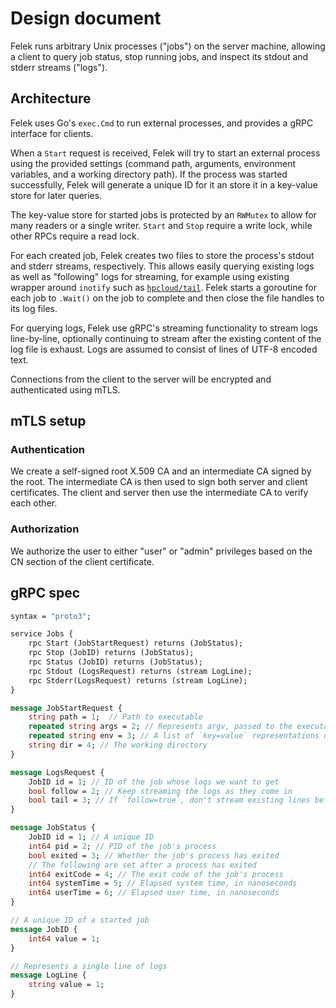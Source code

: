 # Design document

Felek runs arbitrary Unix processes ("jobs") on the server machine, allowing a client to query job status, stop running jobs, and inspect its stdout and stderr streams ("logs").

## Architecture

Felek uses Go's `exec.Cmd` to run external processes, and provides a gRPC interface for clients.

When a `Start` request is received, Felek will try to start an external process using the provided settings (command path, arguments, environment variables, and a working directory path). If the process was started successfully, Felek will generate a unique ID for it an store it in a key-value store for later queries.

The key-value store for started jobs is protected by an `RWMutex` to allow for many readers or a single writer. `Start` and `Stop` require a write lock, while other RPCs require a read lock.

For each created job, Felek creates two files to store the process's stdout and stderr streams, respectively. This allows easily querying existing logs as well as "following" logs for streaming, for example using existing wrapper around `inotify` such as [`hpcloud/tail`](https://github.com/hpcloud/tail). Felek starts a goroutine for each job to `.Wait()` on the job to complete and then close the file handles to its log files.

For querying logs, Felek use gRPC's streaming functionality to stream logs line-by-line, optionally continuing to stream after the existing content of the log file is exhaust. Logs are assumed to consist of lines of UTF-8 encoded text.

Connections from the client to the server will be encrypted and authenticated using mTLS.

## mTLS setup

### Authentication

We create a self-signed root X.509 CA  and an intermediate CA signed by the root.
The intermediate CA is then used to sign both server and client certificates.
The client and server then use the intermediate CA to verify each other.

### Authorization

We authorize the user to either "user" or "admin" privileges based on the CN section of the client certificate.


## gRPC spec

```protobuf
syntax = "proto3";

service Jobs {
    rpc Start (JobStartRequest) returns (JobStatus);
    rpc Stop (JobID) returns (JobStatus);
    rpc Status (JobID) returns (JobStatus);
    rpc Stdout (LogsRequest) returns (stream LogLine);
    rpc Stderr(LogsRequest) returns (stream LogLine);
}

message JobStartRequest {
    string path = 1;  // Path to executable
    repeated string args = 2; // Represents argv, passed to the executable
    repeated string env = 3; // A list of `key=value` representations of environment variables to set for the process
    string dir = 4; // The working directory
}

message LogsRequest {
    JobID id = 1; // ID of the job whose logs we want to get
    bool follow = 2; // Keep streaming the logs as they come in
    bool tail = 3; // If `follow=true`, don't stream existing lines before following
}

message JobStatus {
    JobID id = 1; // A unique ID
    int64 pid = 2; // PID of the job's process
    bool exited = 3; // Whether the job's process has exited
    // The following are set after a process has exited
    int64 exitCode = 4; // The exit code of the job's process
    int64 systemTime = 5; // Elapsed system time, in nanoseconds
    int64 userTime = 6; // Elapsed user time, in nanoseconds
}

// A unique ID of a started job
message JobID {
    int64 value = 1;
}

// Represents a single line of logs
message LogLine {
    string value = 1;
}
```
